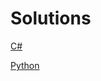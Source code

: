 # Solutions

[C#](running-sum-of-1d-array-leetcode/solutions/c.md)

[Python](running-sum-of-1d-array-leetcode/solutions/python.md)